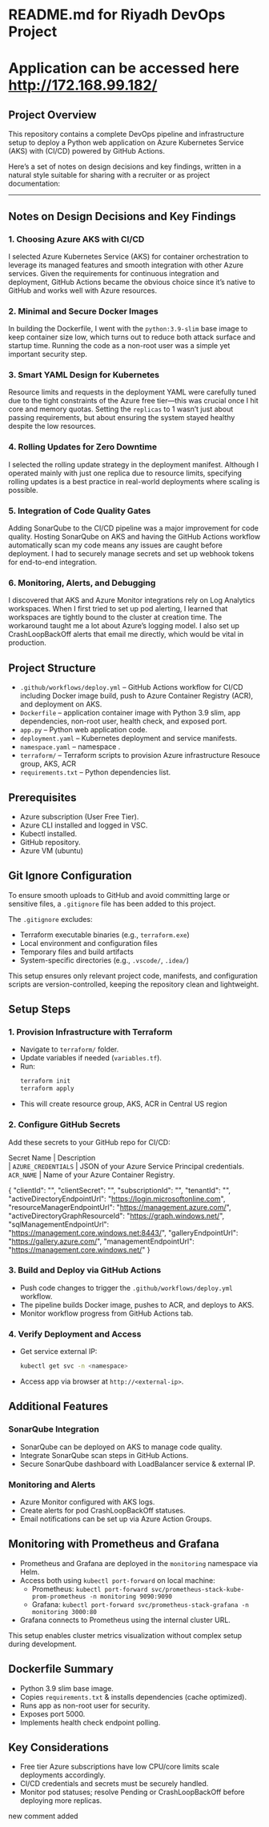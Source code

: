 

# README.md for Riyadh DevOps Project

# Application can be accessed here http://172.168.99.182/

## Project Overview

This repository contains a complete DevOps pipeline and infrastructure setup to deploy a Python web application on Azure Kubernetes Service (AKS) with (CI/CD) powered by GitHub Actions.

Here’s a set of notes on design decisions and key findings, written in a natural style suitable for sharing with a recruiter or as project documentation:

***

## Notes on Design Decisions and Key Findings

### 1. **Choosing Azure AKS with CI/CD**
I selected Azure Kubernetes Service (AKS) for container orchestration to leverage its managed features and smooth integration with other Azure services. Given the requirements for continuous integration and deployment, GitHub Actions became the obvious choice since it’s native to GitHub and works well with Azure resources.

### 2. **Minimal and Secure Docker Images**
In building the Dockerfile, I went with the `python:3.9-slim` base image to keep container size low, which turns out to reduce both attack surface and startup time. Running the code as a non-root user was a simple yet important security step.

### 3. **Smart YAML Design for Kubernetes**
Resource limits and requests in the deployment YAML were carefully tuned due to the tight constraints of the Azure free tier—this was crucial once I hit core and memory quotas. Setting the `replicas` to 1 wasn’t just about passing requirements, but about ensuring the system stayed healthy despite the low resources.

### 4. **Rolling Updates for Zero Downtime**
I selected the rolling update strategy in the deployment manifest. Although I operated mainly with just one replica due to resource limits, specifying rolling updates is a best practice in real-world deployments where scaling is possible.

### 5. **Integration of Code Quality Gates**
Adding SonarQube to the CI/CD pipeline was a major improvement for code quality. Hosting SonarQube on AKS and having the GitHub Actions workflow automatically scan my code means any issues are caught before deployment. I had to securely manage secrets and set up webhook tokens for end-to-end integration.

### 6. **Monitoring, Alerts, and Debugging**
I discovered that AKS and Azure Monitor integrations rely on Log Analytics workspaces. When I first tried to set up pod alerting, I learned that workspaces are tightly bound to the cluster at creation time. The workaround taught me a lot about Azure’s logging model. I also set up CrashLoopBackOff alerts that email me directly, which would be vital in production.



## Project Structure

- `.github/workflows/deploy.yml` – GitHub Actions workflow for CI/CD including Docker image build, push to Azure Container Registry (ACR), and deployment on AKS.
- `Dockerfile` – application container image with Python 3.9 slim, app dependencies, non-root user, health check, and exposed port.
- `app.py` –  Python web application code.
- `deployment.yaml` – Kubernetes deployment and service manifests.
- `namespace.yaml` –  namespace .
- `terraform/` – Terraform scripts to provision Azure infrastructure Resouce group, AKS, ACR
- `requirements.txt` – Python dependencies list.



## Prerequisites

- Azure subscription (User Free Tier).
- Azure CLI installed and logged in VSC.
- Kubectl installed.
- GitHub repository.
- Azure VM (ubuntu)

## Git Ignore Configuration

To ensure smooth uploads to GitHub and avoid committing large or sensitive files, a `.gitignore` file has been added to this project.

The `.gitignore` excludes:
- Terraform executable binaries (e.g., `terraform.exe`)
- Local environment and configuration files
- Temporary files and build artifacts
- System-specific directories (e.g., `.vscode/`, `.idea/`)

This setup ensures only relevant project code, manifests, and configuration scripts are version-controlled, keeping the repository clean and lightweight.



## Setup Steps

### 1. Provision Infrastructure with Terraform

- Navigate to `terraform/` folder.
- Update variables if needed (`variables.tf`).
- Run:
  ```bash
  terraform init
  terraform apply
  ```
- This will create resource group, AKS, ACR in Central US region

### 2. Configure GitHub Secrets

Add these secrets to your GitHub repo for CI/CD:

 Secret Name         |  Description                                    
                     |
 `AZURE_CREDENTIALS` |  JSON of your Azure Service Principal credentials. 
 `ACR_NAME`          |  Name of your Azure Container Registry.    

 {
   "clientId": "",
   "clientSecret": "",
   "subscriptionId": "",
   "tenantId": "",
   "activeDirectoryEndpointUrl": "https://login.microsoftonline.com",
   "resourceManagerEndpointUrl": "https://management.azure.com/",
   "activeDirectoryGraphResourceId": "https://graph.windows.net/",
   "sqlManagementEndpointUrl": "https://management.core.windows.net:8443/",
   "galleryEndpointUrl": "https://gallery.azure.com/",
   "managementEndpointUrl": "https://management.core.windows.net/"
 }      

### 3. Build and Deploy via GitHub Actions

- Push code changes to trigger the `.github/workflows/deploy.yml` workflow.
- The pipeline builds Docker image, pushes to ACR, and deploys to AKS.
- Monitor workflow progress from GitHub Actions tab.

### 4. Verify Deployment and Access

- Get service external IP:
  ```bash
  kubectl get svc -n <namespace>
  ```
- Access app via browser at `http://<external-ip>`.


## Additional Features

### SonarQube Integration

- SonarQube can be deployed on AKS to manage code quality.
- Integrate SonarQube scan steps in GitHub Actions.
- Secure SonarQube dashboard with LoadBalancer service & external IP.

### Monitoring and Alerts

- Azure Monitor configured with AKS logs.
- Create alerts for pod CrashLoopBackOff statuses.
- Email notifications can be set up via Azure Action Groups.

## Monitoring with Prometheus and Grafana

- Prometheus and Grafana are deployed in the `monitoring` namespace via Helm.
- Access both using `kubectl port-forward` on local machine:
  - Prometheus: `kubectl port-forward svc/prometheus-stack-kube-prom-prometheus -n monitoring 9090:9090`
  - Grafana: `kubectl port-forward svc/prometheus-stack-grafana -n monitoring 3000:80`
- Grafana connects to Prometheus using the internal cluster URL.

This setup enables cluster metrics visualization without complex setup during development.

## Dockerfile Summary

- Python 3.9 slim base image.
- Copies `requirements.txt` & installs dependencies (cache optimized).
- Runs app as non-root user for security.
- Exposes port 5000.
- Implements health check endpoint polling.



## Key Considerations

- Free tier Azure subscriptions have low CPU/core limits scale deployments accordingly.
- CI/CD credentials and secrets must be securely handled.
- Monitor pod statuses; resolve Pending or CrashLoopBackOff before deploying more replicas.








new comment added
